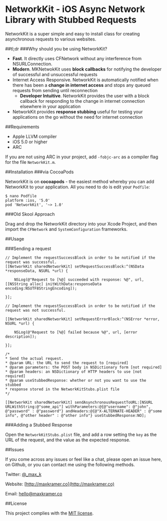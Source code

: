 NetworkKit - iOS Async Network Library with Stubbed Requests
======================================

NetworkKit is a super simple and easy to install class for creating asynchronous requests to various websites. 

##tl;dr
###Why should you be using NetworkKit?

- **Fast**. It directly uses CFNetwork without any interference from NSURLConnection.
- **Modern**. MKNetwokKit uses **block callbacks** for notifying the developer of successful and unsuccessful requests
- Internet Access Responsive. NetworkKit is automatically notified when there has 	been a **change in internet access** and stops any queued requests from sending 	until reconnection
	- **Developer Intuitive**. NetworkKit provides the user with a block callback for 	responding to the change in internet connection elsewhere in your application
- NetworkKit provides **response stubbing** useful for testing your applications on 	the go without the need for internet connection

##Requirements
- Apple LLVM compiler
- iOS 5.0 or higher
- ARC

If you are not using ARC in your project, add `-fobjc-arc` as a compiler flag for the file `NetworkKit.m`.


##Installation
###via CocoaPods

NetworkKit is on **cocoapods** - the easiest method whereby you can add NetworkKit to your application. All you need to do is edit your `Podfile`:

	$ nano Podfile
	platform :ios, '5.0'
	pod 'NetworkKit', '~> 1.0'
	
###Old Skool Approach

Drag and drop the NetworkKit directory into your Xcode Project, and then import the `CFNetwork` and `SystemConfiguration` frameworks.

##Usage

###Sending a request
    
    // Implement the requestSuccessBlock in order to be notified if the request was successful.
    [[NetworkKit sharedNetworkKit] setRequestSuccessBlock:^(NSData *responseData, NSURL *url) {
        
        NSLog(@"Request to [%@] succeeded with response: %@", url, [[NSString alloc] initWithData:responseData encoding:NSUTF8StringEncoding]);
        
    }];
    
    // Implement the requestSuccessBlock in order to be notified if the request was not successful.
    
    [[NetworkKit sharedNetworkKit] setRequestErrorBlock:^(NSError *error, NSURL *url) {
        
        NSLog(@"Request to [%@] failed because %@", url, [error description]);
        
    }];
    
    /*
    * Send the actual request.
    * @param URL: the URL to send the request to [required]
    * @param parameters: the POST body in NSDictionary form [not required]
    * @param headers: an NSDictionary of HTTP headers to use [not required]
    * @param useStubbedResponse: whether or not you want to use the stubbed 	
    * response stored in the NetworkKitStubs.plist file
    */
        
    [[NetworkKit sharedNetworkKit] sendAsynchronousRequestToURL:[NSURL URLWithString:@"some_api"] withParameters:@{@"username": @"john", @"password" : @"password"} andHeaders:@{@"X-ALTERNATE-HEADER" : @"some info", @"other header" : @"other info"} useStubbedResponse:NO];
    
###Adding a Stubbed Response

Open the `NetworkKitStubs.plist` file, and add a row setting the `key` as the URL of the request, and the value as the expected response.


##Issues

If you come across any issues or feel like a chat, please open an issue here, on Github, or you can contact me using the following methods.

Twitter: [@_max_k](http://twitter.com/_max_k)

Website: [http://maxkramer.co](http://maxkramer.co)

Email: [hello@maxkramer.co](mailto:hello@maxkramer.co)

##License

This project complies with the [MIT license](https://github.com/MaxKramer/NetworkKit/blob/master/LICENSE).
 
